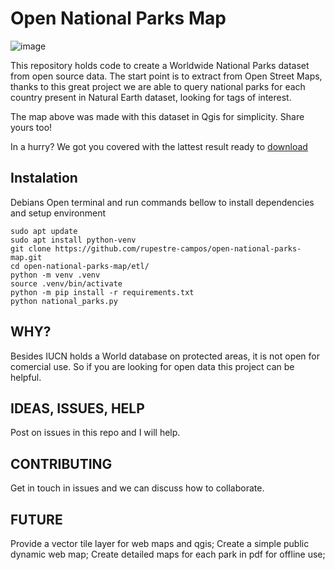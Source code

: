 # Open National Parks Map

![image](https://raw.githubusercontent.com/rupestre-campos/open-national-parks-map/refs/heads/main/sample_map_national_parks.png)

This repository holds code to create a Worldwide National Parks dataset from open source data.
The start point is to extract from Open Street Maps, thanks to this great project we are able to
query national parks for each country present in Natural Earth dataset, looking for tags of interest.

The map above was made with this dataset in Qgis for simplicity. Share yours too!

In a hurry? We got you covered with the lattest result ready to [download](https://www.dropbox.com/scl/fi/xoxpaq47vzftm8odr8brj/national_parks_20250108T013315.gpkg?rlkey=14x68afu7hg7djjuu0o0z9zff&st=oetxcm98&dl=1)

## Instalation
Debians
Open terminal and run commands bellow to install dependencies and setup environment

```
sudo apt update
sudo apt install python-venv
git clone https://github.com/rupestre-campos/open-national-parks-map.git
cd open-national-parks-map/etl/
python -m venv .venv
source .venv/bin/activate
python -m pip install -r requirements.txt
python national_parks.py
```

## WHY?

Besides IUCN holds a World database on protected areas, it is not open for
comercial use. So if you are looking for open data this project can be helpful.

## IDEAS, ISSUES, HELP

Post on issues in this repo and I will help.

## CONTRIBUTING

Get in touch in issues and we can discuss how to collaborate.

## FUTURE

Provide a vector tile layer for web maps and qgis;
Create a simple public dynamic web map;
Create detailed maps for each park in pdf for offline use;
